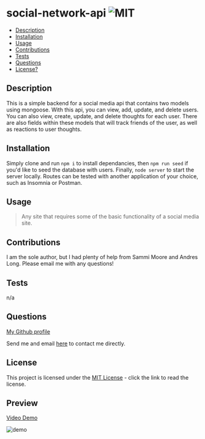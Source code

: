 # social-network-api  ![MIT](https://img.shields.io/badge/license-MIT-green)

  - [Description](#description)
  - [Installation](#installation)
  - [Usage](#usage)
  - [Contributions](#contributions)
  - [Tests](#tests)
  - [Questions](#questions)
  - [License?](#license)

  ## Description
 
  This is a simple backend for a social media api that contains two models using mongoose. With this api, you can view, add, update, and delete users. You can also view, create, update, and delete thoughts for each user. There are also fields within these models that will track friends of the user, as well as reactions to user thoughts.

  ## Installation

  Simply clone and run `npm i` to install dependancies, then `npm run seed` if you'd like to seed the database with users. Finally, `node server` to start the server locally. Routes can be tested with another application of your choice, such as Insomnia or Postman.

  ## Usage

  > Any site that requires some of the basic functionality of a social media site. 

  ## Contributions
  
  I am the sole author, but I had plenty of help from Sammi Moore and Andres Long. Please email me with any questions!

  ## Tests

  n/a

  ## Questions

  [My Github profile](https://github.com/guitarkeegan)

  Send me and email [here](mailto:keegananglim@gmail.com) to contact me directly.

  ## License
  This project is licensed under the [MIT License](https://choosealicense.com/licenses/mit/) - click the link to read the license.
  
 ## Preview

 [Video Demo](https://loom.com/share/folder/f8aca736c21941b2a8bf25bb0ad272b0)

 ![demo](./social-media-demo.gif)